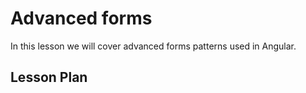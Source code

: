 # Advanced forms

In this lesson we will cover advanced forms patterns used in Angular.

## Lesson Plan

